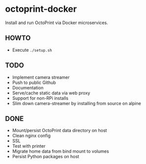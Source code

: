 # octoprint-docker
 
Install and run OctoPrint via Docker microservices.

## HOWTO
- Execute `./setup.sh`

## TODO
- Implement camera streamer
- Push to public Github
- Documentation
- Serve/cache static data via web proxy
- Support for non-RPi installs
- Slim down camera-streamer by installing from source on alpine

## DONE
- Mount/persist OctoPrint data directory on host
- Clean nginx config
- SSL
- Test with printer
- Migrate home data from bind mount to volumes
- Persist Python packages on host
